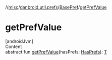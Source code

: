 //[misc](../../index.md)/[danbroid.util.prefs](../index.md)/[BasePref](index.md)/[getPrefValue](get-pref-value.md)



# getPrefValue  
[androidJvm]  
Content  
abstract fun [getPrefValue](get-pref-value.md)(hasPrefs: [HasPrefs](../-has-prefs/index.md)): [T](index.md)  




